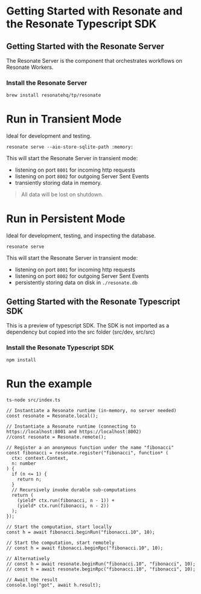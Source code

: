 # Getting Started with Resonate and the Resonate Typescript SDK

## Getting Started with the Resonate Server

The Resonate Server is the component that orchestrates workflows on Resonate Workers.

### Install the Resonate Server

```
brew install resonatehq/tp/resonate
```

# Run in Transient Mode

Ideal for development and testing.

```
resonate serve --aio-store-sqlite-path :memory:
```

This will start the Resonate Server in transient mode:
- listening on port `8001` for incoming http requests
- listening on port `8002` for outgoing Server Sent Events
- transiently storing data in memory.

> All data will be lost on shutdown.

# Run in Persistent Mode

Ideal for development, testing, and inspecting the database.

```
resonate serve
```

This will start the Resonate Server in transient mode:
- listening on port `8001` for incoming http requests
- listening on port `8002` for outgoing Server Sent Events
- persistently storing data on disk in `./resonate.db`

## Getting Started with the Resonate Typescript SDK

This is a preview of typescript SDK. The SDK is not imported as a dependency but copied into the src folder (src/dev, src/src)

### Install the Resonate Typescript SDK

```
npm install
```

# Run the example

```
ts-node src/index.ts
```

```
// Instantiate a Resonate runtime (in-memory, no server needed)
const resonate = Resonate.local();

// Instantiate a Resonate runtime (connecting to https://localhost:8001 and https://localhost:8002)
//const resonate = Resonate.remote();

// Register a an anonymous function under the name "fibonacci"
const fibonacci = resonate.register("fibonacci", function* (
  ctx: context.Context,
  n: number
) {
  if (n <= 1) {
    return n;
  }
  // Recursively invoke durable sub-computations
  return (
    (yield* ctx.run(fibonacci, n - 1)) +
    (yield* ctx.run(fibonacci, n - 2))
  );
});

// Start the computation, start locally
const h = await fibonacci.beginRun("fibonacci.10", 10);

// Start the computation, start remotely
// const h = await fibonacci.beginRpc("fibonacci.10", 10);

// Alternatively
// const h = await resonate.beginRun("fibonacci.10", "fibonacci", 10);
// const h = await resonate.beginRpc("fibonacci.10", "fibonacci", 10);

// Await the result
console.log("got", await h.result);
```
